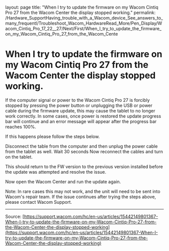layout: page
title: "When I try to update the firmware on my Wacom Cintiq Pro 27 from the Wacom Center the display stopped working."
permalink: /Hardware_SupportHaving_trouble_with_a_Wacom_device_See_answers_to_many_frequentl/Troubleshoot_Wacom_HardwareRead_More/Pen_Display/Wacom_Cintiq_Pro_17_22__27/Next/First/When_I_try_to_update_the_firmware_on_my_Wacom_Cintiq_Pro_27_from_the_Wacom_Cente

# When I try to update the firmware on my Wacom Cintiq Pro 27 from the Wacom Center the display stopped working.

If the computer signal or power to the Wacom Cintiq Pro 27 is forcibly stopped by pressing the power button or unplugging the USB or power cable during the firmware update, this may cause the tablet to no longer work correctly. In some cases, once power is restored the update progress bar will continue and an error message will appear after the progress bar reaches 100%.


If this happens please follow the steps below.

Disconnect the table from the computer and then unplug the power cable from the tablet as well.
Wait 30 seconds
Now reconnect the cables and turn on the tablet.

This should return to the FW version to the previous version installed before the update was attempted and resolve the issue.


Now open the Wacom Center and run the update again.



Note: In rare cases this may not work, and the unit will need to be sent into Wacom's repair team. If the issue continues after trying the steps above, please contact Wacom Support.

---
Source: [https://support.wacom.com/hc/en-us/articles/15442149801367-When-I-try-to-update-the-firmware-on-my-Wacom-Cintiq-Pro-27-from-the-Wacom-Center-the-display-stopped-working](https://support.wacom.com/hc/en-us/articles/15442149801367-When-I-try-to-update-the-firmware-on-my-Wacom-Cintiq-Pro-27-from-the-Wacom-Center-the-display-stopped-working)
